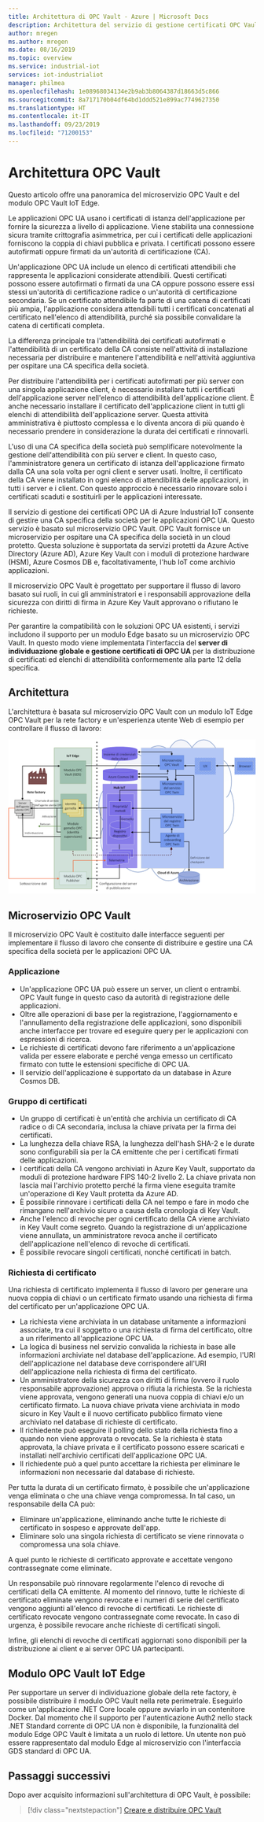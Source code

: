 ```yaml
---
title: Architettura di OPC Vault - Azure | Microsoft Docs
description: Architettura del servizio di gestione certificati OPC Vault
author: mregen
ms.author: mregen
ms.date: 08/16/2019
ms.topic: overview
ms.service: industrial-iot
services: iot-industrialiot
manager: philmea
ms.openlocfilehash: 1e08968034134e2b9ab3b8064387d18663d5c866
ms.sourcegitcommit: 8a717170b04df64bd1ddd521e899ac7749627350
ms.translationtype: HT
ms.contentlocale: it-IT
ms.lasthandoff: 09/23/2019
ms.locfileid: "71200153"
---
```

# <a name="opc-vault-architecture"></a>Architettura OPC Vault

Questo articolo offre una panoramica del microservizio OPC Vault e del modulo OPC Vault IoT Edge.

Le applicazioni OPC UA usano i certificati di istanza dell'applicazione per fornire la sicurezza a livello di applicazione. Viene stabilita una connessione sicura tramite crittografia asimmetrica, per cui i certificati delle applicazioni forniscono la coppia di chiavi pubblica e privata. I certificati possono essere autofirmati oppure firmati da un'autorità di certificazione (CA).

Un'applicazione OPC UA include un elenco di certificati attendibili che rappresenta le applicazioni considerate attendibili. Questi certificati possono essere autofirmati o firmati da una CA oppure possono essere essi stessi un'autorità di certificazione radice o un'autorità di certificazione secondaria. Se un certificato attendibile fa parte di una catena di certificati più ampia, l'applicazione considera attendibili tutti i certificati concatenati al certificato nell'elenco di attendibilità, purché sia possibile convalidare la catena di certificati completa.

La differenza principale tra l'attendibilità dei certificati autofirmati e l'attendibilità di un certificato della CA consiste nell'attività di installazione necessaria per distribuire e mantenere l'attendibilità e nell'attività aggiuntiva per ospitare una CA specifica della società. 

Per distribuire l'attendibilità per i certificati autofirmati per più server con una singola applicazione client, è necessario installare tutti i certificati dell'applicazione server nell'elenco di attendibilità dell'applicazione client. È anche necessario installare il certificato dell'applicazione client in tutti gli elenchi di attendibilità dell'applicazione server. Questa attività amministrativa è piuttosto complessa e lo diventa ancora di più quando è necessario prendere in considerazione la durata dei certificati e rinnovarli.

L'uso di una CA specifica della società può semplificare notevolmente la gestione dell'attendibilità con più server e client. In questo caso, l'amministratore genera un certificato di istanza dell'applicazione firmato dalla CA una sola volta per ogni client e server usati. Inoltre, il certificato della CA viene installato in ogni elenco di attendibilità delle applicazioni, in tutti i server e i client. Con questo approccio è necessario rinnovare solo i certificati scaduti e sostituirli per le applicazioni interessate.

Il servizio di gestione dei certificati OPC UA di Azure Industrial IoT consente di gestire una CA specifica della società per le applicazioni OPC UA. Questo servizio è basato sul microservizio OPC Vault. OPC Vault fornisce un microservizio per ospitare una CA specifica della società in un cloud protetto. Questa soluzione è supportata da servizi protetti da Azure Active Directory (Azure AD), Azure Key Vault con i moduli di protezione hardware (HSM), Azure Cosmos DB e, facoltativamente, l'hub IoT come archivio applicazioni.

Il microservizio OPC Vault è progettato per supportare il flusso di lavoro basato sui ruoli, in cui gli amministratori e i responsabili approvazione della sicurezza con diritti di firma in Azure Key Vault approvano o rifiutano le richieste.

Per garantire la compatibilità con le soluzioni OPC UA esistenti, i servizi includono il supporto per un modulo Edge basato su un microservizio OPC Vault. In questo modo viene implementata l'interfaccia del **server di individuazione globale e gestione certificati di OPC UA** per la distribuzione di certificati ed elenchi di attendibilità conformemente alla parte 12 della specifica. 


## <a name="architecture"></a>Architettura

L'architettura è basata sul microservizio OPC Vault con un modulo IoT Edge OPC Vault per la rete factory e un'esperienza utente Web di esempio per controllare il flusso di lavoro:

![Diagramma dell'architettura di OPC Vault](media/overview-opc-vault-architecture/opc-vault.png)

## <a name="opc-vault-microservice"></a>Microservizio OPC Vault

Il microservizio OPC Vault è costituito dalle interfacce seguenti per implementare il flusso di lavoro che consente di distribuire e gestire una CA specifica della società per le applicazioni OPC UA.

### <a name="application"></a>Applicazione 
- Un'applicazione OPC UA può essere un server, un client o entrambi. OPC Vault funge in questo caso da autorità di registrazione delle applicazioni. 
- Oltre alle operazioni di base per la registrazione, l'aggiornamento e l'annullamento della registrazione delle applicazioni, sono disponibili anche interfacce per trovare ed eseguire query per le applicazioni con espressioni di ricerca. 
- Le richieste di certificati devono fare riferimento a un'applicazione valida per essere elaborate e perché venga emesso un certificato firmato con tutte le estensioni specifiche di OPC UA. 
- Il servizio dell'applicazione è supportato da un database in Azure Cosmos DB.

### <a name="certificate-group"></a>Gruppo di certificati
- Un gruppo di certificati è un'entità che archivia un certificato di CA radice o di CA secondaria, inclusa la chiave privata per la firma dei certificati. 
- La lunghezza della chiave RSA, la lunghezza dell'hash SHA-2 e le durate sono configurabili sia per la CA emittente che per i certificati firmati delle applicazioni. 
- I certificati della CA vengono archiviati in Azure Key Vault, supportato da moduli di protezione hardware FIPS 140-2 livello 2. La chiave privata non lascia mai l'archivio protetto perché la firma viene eseguita tramite un'operazione di Key Vault protetta da Azure AD. 
- È possibile rinnovare i certificati della CA nel tempo e fare in modo che rimangano nell'archivio sicuro a causa della cronologia di Key Vault. 
- Anche l'elenco di revoche per ogni certificato della CA viene archiviato in Key Vault come segreto. Quando la registrazione di un'applicazione viene annullata, un amministratore revoca anche il certificato dell'applicazione nell'elenco di revoche di certificati.
- È possibile revocare singoli certificati, nonché certificati in batch.

### <a name="certificate-request"></a>Richiesta di certificato
Una richiesta di certificato implementa il flusso di lavoro per generare una nuova coppia di chiavi o un certificato firmato usando una richiesta di firma del certificato per un'applicazione OPC UA. 
- La richiesta viene archiviata in un database unitamente a informazioni associate, tra cui il soggetto o una richiesta di firma del certificato, oltre a un riferimento all'applicazione OPC UA. 
- La logica di business nel servizio convalida la richiesta in base alle informazioni archiviate nel database dell'applicazione. Ad esempio, l'URI dell'applicazione nel database deve corrispondere all'URI dell'applicazione nella richiesta di firma del certificato.
- Un amministratore della sicurezza con diritti di firma (ovvero il ruolo responsabile approvazione) approva o rifiuta la richiesta. Se la richiesta viene approvata, vengono generati una nuova coppia di chiavi e/o un certificato firmato. La nuova chiave privata viene archiviata in modo sicuro in Key Vault e il nuovo certificato pubblico firmato viene archiviato nel database di richieste di certificato.
- Il richiedente può eseguire il polling dello stato della richiesta fino a quando non viene approvata o revocata. Se la richiesta è stata approvata, la chiave privata e il certificato possono essere scaricati e installati nell'archivio certificati dell'applicazione OPC UA.
- Il richiedente può a quel punto accettare la richiesta per eliminare le informazioni non necessarie dal database di richieste. 

Per tutta la durata di un certificato firmato, è possibile che un'applicazione venga eliminata o che una chiave venga compromessa. In tal caso, un responsabile della CA può:
- Eliminare un'applicazione, eliminando anche tutte le richieste di certificato in sospeso e approvate dell'app. 
- Eliminare solo una singola richiesta di certificato se viene rinnovata o compromessa una sola chiave.

A quel punto le richieste di certificato approvate e accettate vengono contrassegnate come eliminate.

Un responsabile può rinnovare regolarmente l'elenco di revoche di certificati della CA emittente. Al momento del rinnovo, tutte le richieste di certificato eliminate vengono revocate e i numeri di serie del certificato vengono aggiunti all'elenco di revoche di certificati. Le richieste di certificato revocate vengono contrassegnate come revocate. In caso di urgenza, è possibile revocare anche richieste di certificati singoli.

Infine, gli elenchi di revoche di certificati aggiornati sono disponibili per la distribuzione ai client e ai server OPC UA partecipanti.

## <a name="opc-vault-iot-edge-module"></a>Modulo OPC Vault IoT Edge
Per supportare un server di individuazione globale della rete factory, è possibile distribuire il modulo OPC Vault nella rete perimetrale. Eseguirlo come un'applicazione .NET Core locale oppure avviarlo in un contenitore Docker. Dal momento che il supporto per l'autenticazione Auth2 nello stack .NET Standard corrente di OPC UA non è disponibile, la funzionalità del modulo Edge OPC Vault è limitata a un ruolo di lettore. Un utente non può essere rappresentato dal modulo Edge al microservizio con l'interfaccia GDS standard di OPC UA.

## <a name="next-steps"></a>Passaggi successivi

Dopo aver acquisito informazioni sull'architettura di OPC Vault, è possibile:

> [!div class="nextstepaction"]
> [Creare e distribuire OPC Vault](howto-opc-vault-deploy.md)
